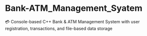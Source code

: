 # Bank-ATM_Management_Syatem
💳 Console-based C++ Bank &amp; ATM Management System with user registration, transactions, and file-based data storage
